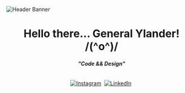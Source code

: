 ![Header Banner](header.png)

<p>
  <h1 align="center"><b>Hello there... General Ylander! /(^o^)/ </b></h1>
</p>

<p>
  <h4 align="center"><b><em>"Code && Design"</em></b></h4>
</p>

<p align="center">
<br>
<a href="https://www.instagram.com/ylander.design/"><img src="https://img.shields.io/badge/instagram-%23E4405F.svg?&style=for-the-badge&logo=instagram&logoColor=white" alt="Instagram" /></a>&nbsp;
<a href="https://www.linkedin.com/in/alexander-silerio-b1422a209/"><img src="https://img.shields.io/badge/linkedin-%230077B5.svg?&style=for-the-badge&logo=linkedin&logoColor=white" alt="LinkedIn" /></a>&nbsp;
</p>
<br>
